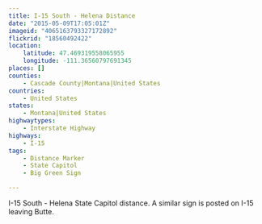 ```yaml
---
title: I-15 South - Helena Distance
date: "2015-05-09T17:05:01Z"
imageid: "4065163793327172892"
flickrid: "18560492422"
location:
    latitude: 47.469319558065955
    longitude: -111.36560797691345
places: []
counties:
    - Cascade County|Montana|United States
countries:
    - United States
states:
    - Montana|United States
highwaytypes:
    - Interstate Highway
highways:
    - I-15
tags:
    - Distance Marker
    - State Capitol
    - Big Green Sign

---
```

I-15 South - Helena State Capitol distance.  A similar sign is posted on I-15 leaving Butte.